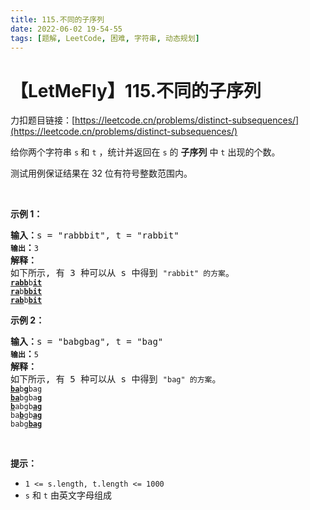 ```yaml
---
title: 115.不同的子序列
date: 2022-06-02 19-54-55
tags: [题解, LeetCode, 困难, 字符串, 动态规划]
---
```


# 【LetMeFly】115.不同的子序列

力扣题目链接：[https://leetcode.cn/problems/distinct-subsequences/](https://leetcode.cn/problems/distinct-subsequences/)

<p>给你两个字符串 <code>s</code><strong> </strong>和 <code>t</code> ，统计并返回在 <code>s</code> 的 <strong>子序列</strong> 中 <code>t</code> 出现的个数。</p>

<p>测试用例保证结果在 32 位有符号整数范围内。</p>

<p>&nbsp;</p>

<p><strong>示例&nbsp;1：</strong></p>

<pre>
<strong>输入：</strong>s = "rabbbit", t = "rabbit"<code>
<strong>输出</strong></code><strong>：</strong><code>3
</code><strong>解释：</strong>
如下所示, 有 3 种可以从 s 中得到 <code>"rabbit" 的方案</code>。
<code><strong><u>rabb</u></strong>b<strong><u>it</u></strong></code>
<code><strong><u>ra</u></strong>b<strong><u>bbit</u></strong></code>
<code><strong><u>rab</u></strong>b<strong><u>bit</u></strong></code></pre>

<p><strong>示例&nbsp;2：</strong></p>

<pre>
<strong>输入：</strong>s = "babgbag", t = "bag"
<code><strong>输出</strong></code><strong>：</strong><code>5
</code><strong>解释：</strong>
如下所示, 有 5 种可以从 s 中得到 <code>"bag" 的方案</code>。 
<code><strong><u>ba</u></strong>b<u><strong>g</strong></u>bag</code>
<code><strong><u>ba</u></strong>bgba<strong><u>g</u></strong></code>
<code><u><strong>b</strong></u>abgb<strong><u>ag</u></strong></code>
<code>ba<u><strong>b</strong></u>gb<u><strong>ag</strong></u></code>
<code>babg<strong><u>bag</u></strong></code>
</pre>

<p>&nbsp;</p>

<p><strong>提示：</strong></p>

<ul>
	<li><code>1 &lt;= s.length, t.length &lt;= 1000</code></li>
	<li><code>s</code> 和 <code>t</code> 由英文字母组成</li>
</ul>


    
